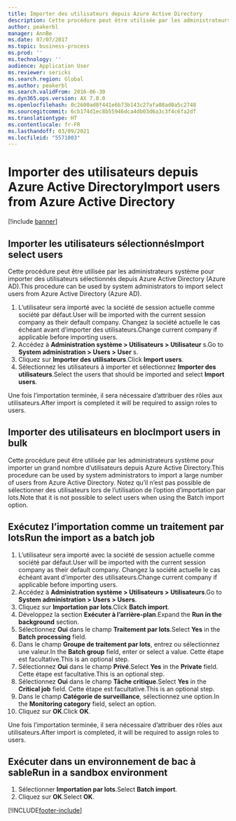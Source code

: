 ```yaml
---
title: Importer des utilisateurs depuis Azure Active Directory
description: Cette procédure peut être utilisée par les administrateurs système pour importer manuellement des utilisateurs sélectionnés ou un grand nombre d’utilisateurs depuis Azure Active Directory.
author: peakerbl
manager: AnnBe
ms.date: 07/07/2017
ms.topic: business-process
ms.prod: ''
ms.technology: ''
audience: Application User
ms.reviewer: sericks
ms.search.region: Global
ms.author: peakerbl
ms.search.validFrom: 2016-06-30
ms.dyn365.ops.version: AX 7.0.0
ms.openlocfilehash: 0c2600ad8f441e6b73b143c27afa08ad0a5c2748
ms.sourcegitcommit: 6cb174d1ec8b55946dca4db03d6a3c3f4c6fa2df
ms.translationtype: HT
ms.contentlocale: fr-FR
ms.lasthandoff: 03/09/2021
ms.locfileid: "5571003"
---
```

# <a name="import-users-from-azure-active-directory"></a><span data-ttu-id="26963-103">Importer des utilisateurs depuis Azure Active Directory</span><span class="sxs-lookup"><span data-stu-id="26963-103">Import users from Azure Active Directory</span></span>

[!include [banner](../../includes/banner.md)]

## <a name="import-select-users"></a><span data-ttu-id="26963-104">Importer les utilisateurs sélectionnés</span><span class="sxs-lookup"><span data-stu-id="26963-104">Import select users</span></span>

<span data-ttu-id="26963-105">Cette procédure peut être utilisée par les administrateurs système pour importer des utilisateurs sélectionnés depuis Azure Active Directory (Azure AD).</span><span class="sxs-lookup"><span data-stu-id="26963-105">This procedure can be used by system administrators to import select users from Azure Active Directory (Azure AD).</span></span>

1. <span data-ttu-id="26963-106">L’utilisateur sera importé avec la société de session actuelle comme société par défaut.</span><span class="sxs-lookup"><span data-stu-id="26963-106">User will be imported with the current session company as their default company.</span></span> <span data-ttu-id="26963-107">Changez la société actuelle le cas échéant avant d’importer des utilisateurs.</span><span class="sxs-lookup"><span data-stu-id="26963-107">Change current company if applicable before importing users.</span></span>
2. <span data-ttu-id="26963-108">Accédez à **Administration système > Utilisateurs > Utilisateur** s.</span><span class="sxs-lookup"><span data-stu-id="26963-108">Go to **System administration > Users > User** s.</span></span>
3. <span data-ttu-id="26963-109">Cliquez sur **Importer des utilisateurs**.</span><span class="sxs-lookup"><span data-stu-id="26963-109">Click **Import users**.</span></span>
4. <span data-ttu-id="26963-110">Sélectionnez les utilisateurs à importer et sélectionnez **Importer des utilisateurs**.</span><span class="sxs-lookup"><span data-stu-id="26963-110">Select the users that should be imported and select **Import users**.</span></span>

<span data-ttu-id="26963-111">Une fois l’importation terminée, il sera nécessaire d’attribuer des rôles aux utilisateurs.</span><span class="sxs-lookup"><span data-stu-id="26963-111">After import is completed it will be required to assign roles to users.</span></span>

## <a name="import-users-in-bulk"></a><span data-ttu-id="26963-112">Importer des utilisateurs en bloc</span><span class="sxs-lookup"><span data-stu-id="26963-112">Import users in bulk</span></span>

<span data-ttu-id="26963-113">Cette procédure peut être utilisée par les administrateurs système pour importer un grand nombre d’utilisateurs depuis Azure Active Directory.</span><span class="sxs-lookup"><span data-stu-id="26963-113">This procedure can be used by system administrators to import a large number of users from Azure Active Directory.</span></span>
<span data-ttu-id="26963-114">Notez qu’il n’est pas possible de sélectionner des utilisateurs lors de l’utilisation de l’option d’importation par lots.</span><span class="sxs-lookup"><span data-stu-id="26963-114">Note that it is not possible to select users when using the Batch import option.</span></span>

## <a name="run-the-import-as-a-batch-job"></a><span data-ttu-id="26963-115">Exécutez l’importation comme un traitement par lots</span><span class="sxs-lookup"><span data-stu-id="26963-115">Run the import as a batch job</span></span>
1. <span data-ttu-id="26963-116">L’utilisateur sera importé avec la société de session actuelle comme société par défaut.</span><span class="sxs-lookup"><span data-stu-id="26963-116">User will be imported with the current session company as their default company.</span></span> <span data-ttu-id="26963-117">Changez la société actuelle le cas échéant avant d’importer des utilisateurs.</span><span class="sxs-lookup"><span data-stu-id="26963-117">Change current company if applicable before importing users.</span></span>
2. <span data-ttu-id="26963-118">Accédez à **Administration système > Utilisateurs > Utilisateurs**.</span><span class="sxs-lookup"><span data-stu-id="26963-118">Go to **System administration > Users > Users**.</span></span>
3. <span data-ttu-id="26963-119">Cliquez sur **Importation par lots**.</span><span class="sxs-lookup"><span data-stu-id="26963-119">Click **Batch import**.</span></span>
4. <span data-ttu-id="26963-120">Développez la section **Exécuter à l’arrière-plan**.</span><span class="sxs-lookup"><span data-stu-id="26963-120">Expand the **Run in the background** section.</span></span>
4. <span data-ttu-id="26963-121">Sélectionnez **Oui** dans le champ **Traitement par lots**.</span><span class="sxs-lookup"><span data-stu-id="26963-121">Select **Yes** in the **Batch processing** field.</span></span>
6. <span data-ttu-id="26963-122">Dans le champ **Groupe de traitement par lots**, entrez ou sélectionnez une valeur.</span><span class="sxs-lookup"><span data-stu-id="26963-122">In the **Batch group** field, enter or select a value.</span></span> <span data-ttu-id="26963-123">Cette étape est facultative.</span><span class="sxs-lookup"><span data-stu-id="26963-123">This is an optional step.</span></span>  
7. <span data-ttu-id="26963-124">Sélectionnez **Oui** dans le champ **Privé**.</span><span class="sxs-lookup"><span data-stu-id="26963-124">Select **Yes** in the **Private** field.</span></span> <span data-ttu-id="26963-125">Cette étape est facultative.</span><span class="sxs-lookup"><span data-stu-id="26963-125">This is an optional step.</span></span>  
8. <span data-ttu-id="26963-126">Sélectionnez **Oui** dans le champ **Tâche critique**.</span><span class="sxs-lookup"><span data-stu-id="26963-126">Select **Yes** in the **Critical job** field.</span></span> <span data-ttu-id="26963-127">Cette étape est facultative.</span><span class="sxs-lookup"><span data-stu-id="26963-127">This is an optional step.</span></span>  
9. <span data-ttu-id="26963-128">Dans le champ **Catégorie de surveillance**, sélectionnez une option.</span><span class="sxs-lookup"><span data-stu-id="26963-128">In the **Monitoring category** field, select an option.</span></span>
10. <span data-ttu-id="26963-129">Cliquez sur **OK**.</span><span class="sxs-lookup"><span data-stu-id="26963-129">Click **OK**.</span></span>

<span data-ttu-id="26963-130">Une fois l’importation terminée, il sera nécessaire d’attribuer des rôles aux utilisateurs.</span><span class="sxs-lookup"><span data-stu-id="26963-130">After import is completed, it will be required to assign roles to users.</span></span>

## <a name="run-in-a-sandbox-environment"></a><span data-ttu-id="26963-131">Exécuter dans un environnement de bac à sable</span><span class="sxs-lookup"><span data-stu-id="26963-131">Run in a sandbox environment</span></span>
1. <span data-ttu-id="26963-132">Sélectionner **Importation par lots**.</span><span class="sxs-lookup"><span data-stu-id="26963-132">Select **Batch import**.</span></span>
2. <span data-ttu-id="26963-133">Cliquez sur **OK**.</span><span class="sxs-lookup"><span data-stu-id="26963-133">Select **OK**.</span></span>


[!INCLUDE[footer-include](../../../../includes/footer-banner.md)]